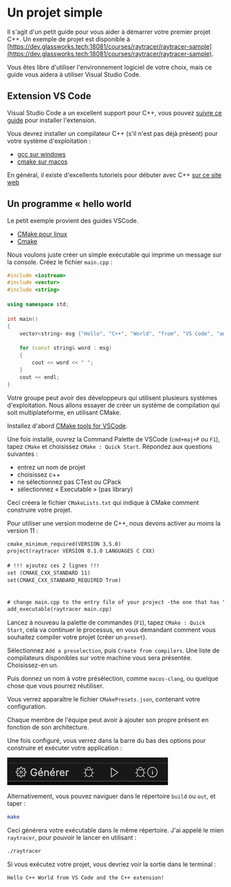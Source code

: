 # Un projet simple

Il s'agit d'un petit guide pour vous aider à démarrer votre premier projet C++. Un exemple de projet est disponible à [https://dev.glassworks.tech:18081/courses/raytracer/raytracer-sample](https://dev.glassworks.tech:18081/courses/raytracer/raytracer-sample).

Vous êtes libre d'utiliser l'environnement logiciel de votre choix, mais ce guide vous aidera à utiliser Visual Studio Code.

## Extension VS Code

Visual Studio Code a un excellent support pour C++, vous pouvez [suivre ce guide](https://code.visualstudio.com/docs/languages/cpp) pour installer l'extension.

Vous devrez installer un compilateur C++ (s'il n'est pas déjà présent) pour votre système d'exploitation :

* [gcc sur windows](https://code.visualstudio.com/docs/cpp/config-mingw)
* [cmake sur macos](https://code.visualstudio.com/docs/cpp/config-clang-mac)

En général, il existe d'excellents tutoriels pour débuter avec C++ [sur ce site web](https://code.visualstudio.com/docs/cpp/introvideos-cpp)

## Un programme « hello world

Le petit exemple provient des guides VSCode.

* [CMake pour linux](https://code.visualstudio.com/docs/cpp/cmake-linux#\_build-hello-world)
* [Cmake](https://code.visualstudio.com/docs/cpp/cmake-quickstart)

Nous voulons juste créer un simple exécutable qui imprime un message sur la console. Créez le fichier `main.cpp` :

```cpp
#include <iostream>
#include <vector>
#include <string>

using namespace std;

int main()
{
    vector<string> msg {"Hello", "C++", "World", "from", "VS Code", "and the C++ extension!"};    

    for (const string& word : msg)
    {
        cout << word << " ";
    }
    cout << endl;
}
```

Votre groupe peut avoir des développeurs qui utilisent plusieurs systèmes d'exploitation. Nous allons essayer de créer un système de compilation qui soit multiplateforme, en utilisant CMake.

Installez d'abord [CMake tools for VSCode](https://marketplace.visualstudio.com/items?itemName=ms-vscode.cmake-tools).

Une fois installé, ouvrez la Command Palette de VSCode (`cmd+maj+P` ou `F1`), tapez `CMake` et choisissez `CMake : Quick Start`. Répondez aux questions suivantes :

* entrez un nom de projet
* choisissez c++
* ne sélectionnez pas CTest ou CPack
* sélectionnez « Executable » (pas library)

Ceci créera le fichier `CMakeLists.txt` qui indique à CMake comment construire votre projet.

Pour utiliser une version moderne de C++, nous devons activer au moins la version 11 :

```txt
cmake_minimum_required(VERSION 3.5.0)
project(raytracer VERSION 0.1.0 LANGUAGES C CXX)

# !!! ajoutez ces 2 lignes !!!
set (CMAKE_CXX_STANDARD 11)
set(CMAKE_CXX_STANDARD_REQUIRED True)


# change main.cpp to the entry file of your project -the one that has "int main() {}"
add_executable(raytracer main.cpp)
```

Lancez à nouveau la palette de commandes (`F1`), tapez `CMake : Quick Start`, cela va continuer le processus, en vous demandant comment vous souhaitez compiler votre projet (créer un `preset`).

Sélectionnez `Add a preselection`, puis `Create from compilers`. Une liste de compilateurs disponibles sur votre machine vous sera présentée. Choisissez-en un.

Puis donnez un nom à votre présélection, comme `macos-clang`, ou quelque chose que vous pourrez réutiliser.

Vous verrez apparaître le fichier `CMakePresets.json`, contenant votre configuration.

Chaque membre de l'équipe peut avoir à ajouter son propre présent en fonction de son architecture.

Une fois configuré, vous verrez dans la barre du bas des options pour construire et exécuter votre application :

![](img/build.png)

Alternativement, vous pouvez naviguer dans le répertoire `build` ou `out`, et taper :

```bash
make
```

Ceci générera votre exécutable dans le même répertoire. J'ai appelé le mien `raytracer`, pour pouvoir le lancer en utilisant :

```bash
./raytracer
```

Si vous exécutez votre projet, vous devriez voir la sortie dans le terminal :

```
Hello C++ World from VS Code and the C++ extension! 
```
